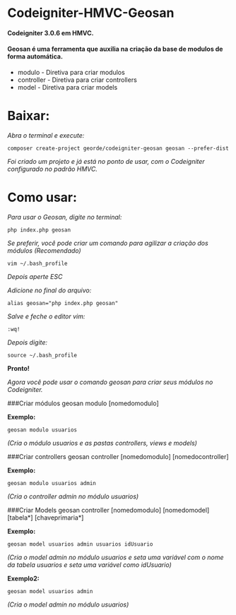 # Codeigniter-HMVC-Geosan
#### Codeigniter 3.0.6 em HMVC.
#### Geosan é uma ferramenta que auxilia na criação da base de modulos de forma automática.

 - modulo - Diretiva para criar modulos
 - controller -	Diretiva para criar controllers
 - model - Diretiva para criar models 

# Baixar:  

*Abra o terminal e execute:*     
    
    composer create-project georde/codeigniter-geosan geosan --prefer-dist
  
  *Foi criado um projeto e já está no ponto de usar, com o Codeigniter configurado no padrão HMVC.*
  
# Como usar:

*Para usar o Geosan, digite no terminal:*

    php index.php geosan

*Se preferir, você pode criar um comando para agilizar a criação dos módulos (Recomendado)*

    vim ~/.bash_profile
  *Depois aperte ESC*
  
*Adicione no final do arquivo:*

    alias geosan="php index.php geosan"

*Salve e feche o editor vim:*

    :wq!
  
*Depois digite:*

    source ~/.bash_profile

**Pronto!**

  *Agora você pode usar o comando geosan para criar seus módulos no Codeigniter.*


###Criar módulos
    geosan modulo [nomedomodulo]
    
**Exemplo:**

    geosan modulo usuarios 
    
  *(Cria o módulo usuarios e as pastas controllers, views e models)*

###Criar controllers
    geosan controller [nomedomodulo] [nomedocontroller]
    
  **Exemplo:**
  
    geosan modulo usuarios admin 
  *(Cria o controller admin no módulo usuarios)*
  
###Criar Models
    geosan controller [nomedomodulo] [nomedomodel] [tabela*] [chaveprimaria*]
    
  **Exemplo:**
 
    geosan model usuarios admin usuarios idUsuario 
  *(Cria o model admin no módulo usuarios e seta uma variável com o nome da tabela usuarios e seta uma variável como idUsuario)*
  
  **Exemplo2:**
 
    geosan model usuarios admin 
  *(Cria o model admin no módulo usuarios)*
